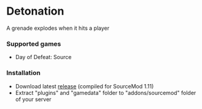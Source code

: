 # Detonation

A grenade explodes when it hits a player

### Supported games

- Day of Defeat: Source  

### Installation

- Download latest [release](https://github.com/kalbmar/detonation/releases) (compiled for SourceMod 1.11)  
- Extract "plugins" and "gamedata" folder to "addons/sourcemod" folder of your server